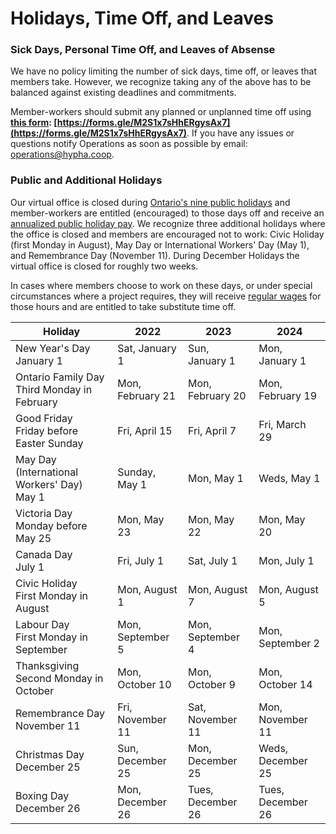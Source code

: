 # Holidays, Time Off, and Leaves

### Sick Days, Personal Time Off, and Leaves of Absense
  
We have no policy limiting the number of sick days, time off, or leaves that members take.
However, we recognize taking any of the above has to be balanced against existing deadlines and commitments.

Member-workers should submit any planned or unplanned time off using **[this form](https://forms.gle/ABm7V8aCuACFfU5D8): 
[https://forms.gle/M2S1x7sHhERgysAx7](https://forms.gle/M2S1x7sHhERgysAx7)**. 
If you have any issues or questions notify Operations as soon as possible by email: 
[operations@hypha.coop](mailto:operations@hypha.coop).


### Public and Additional Holidays

Our virtual office is closed during [Ontario's nine public holidays](https://www.ontario.ca/document/your-guide-employment-standards-act-0/public-holidays) 
and member-workers are entitled (encouraged) to those days off and receive an [annualized public holiday pay](finance.md#public-holiday-pay). 
We recognize three additional holidays where the office is closed and members are encouraged not to work: 
Civic Holiday (first Monday in August), May Day or International Workers' Day (May 1), and Remembrance Day (November 11). 
During December Holidays the virtual office is closed for roughly two weeks. 

In cases where members choose to work on these days, or under special circumstances where a project requires, 
they will receive [regular wages](/finance.md#public-holiday-pay) for those hours and are entitled to take substitute time off. 

| **Holiday**                                      | **2022**          | **2023**          | **2024**         |
|--------------------------------------------------|-------------------|-------------------|------------------|
| New Year's Day<br />January 1                    | Sat, January 1    | Sun, January 1    | Mon, January 1   |
| Ontario Family Day<br />Third Monday in February | Mon, February 21  | Mon, February 20  | Mon, February 19 |
| Good Friday<br />Friday before Easter Sunday     | Fri, April 15    | Fri, April 7       | Fri, March 29    |
| May Day (International Workers' Day)<br />May 1  | Sunday, May 1     | Mon, May 1        |Weds, May 1       |
| Victoria Day<br />Monday before May 25           | Mon, May 23      | Mon, May 22        | Mon, May 20      |
| Canada Day<br />July 1                           | Fri, July 1       | Sat, July 1       | Mon, July 1      |
| Civic Holiday<br />First Monday in August        | Mon, August 1    | Mon, August 7     | Mon, August 5    |
| Labour Day<br />First Monday in September        | Mon, September 5 | Mon, September 4  | Mon, September 2 |
| Thanksgiving<br />Second Monday in October       | Mon, October 10    | Mon, October 9   | Mon, October 14  |
| Remembrance Day<br />November 11                 | Fri, November 11 | Sat, November 11  | Mon, November 11 |
| Christmas Day<br />December 25                   | Sun, December 25  | Mon, December 25  | Weds, December 25 |
| Boxing Day<br />December 26                      | Mon, December 26 | Tues, December 26  | Tues, December 26|
